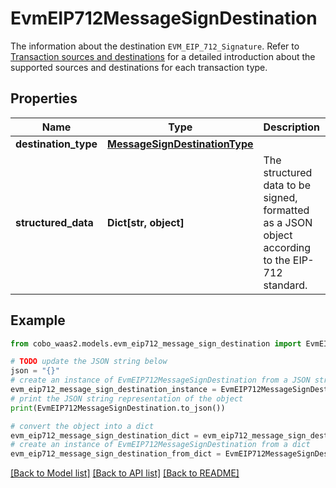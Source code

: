 # EvmEIP712MessageSignDestination

The information about the destination `EVM_EIP_712_Signature`. Refer to [Transaction sources and destinations](https://www.cobo.com/developers/v2/guides/transactions/sources-and-destinations) for a detailed introduction about the supported sources and destinations for each transaction type.

## Properties

Name | Type | Description | Notes
------------ | ------------- | ------------- | -------------
**destination_type** | [**MessageSignDestinationType**](MessageSignDestinationType.md) |  | 
**structured_data** | **Dict[str, object]** | The structured data to be signed, formatted as a JSON object according to the EIP-712 standard. | 

## Example

```python
from cobo_waas2.models.evm_eip712_message_sign_destination import EvmEIP712MessageSignDestination

# TODO update the JSON string below
json = "{}"
# create an instance of EvmEIP712MessageSignDestination from a JSON string
evm_eip712_message_sign_destination_instance = EvmEIP712MessageSignDestination.from_json(json)
# print the JSON string representation of the object
print(EvmEIP712MessageSignDestination.to_json())

# convert the object into a dict
evm_eip712_message_sign_destination_dict = evm_eip712_message_sign_destination_instance.to_dict()
# create an instance of EvmEIP712MessageSignDestination from a dict
evm_eip712_message_sign_destination_from_dict = EvmEIP712MessageSignDestination.from_dict(evm_eip712_message_sign_destination_dict)
```
[[Back to Model list]](../README.md#documentation-for-models) [[Back to API list]](../README.md#documentation-for-api-endpoints) [[Back to README]](../README.md)


